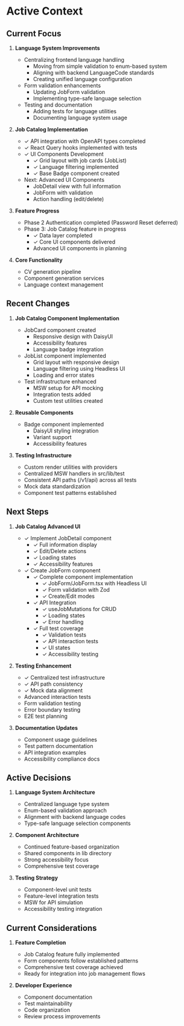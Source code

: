 # Active Context

## Current Focus

1. **Language System Improvements**
   - Centralizing frontend language handling
     - Moving from simple validation to enum-based system
     - Aligning with backend LanguageCode standards
     - Creating unified language configuration
   - Form validation enhancements
     - Updating JobForm validation
     - Implementing type-safe language selection
   - Testing and documentation
     - Adding tests for language utilities
     - Documenting language system usage

2. **Job Catalog Implementation**
   - ✓ API integration with OpenAPI types completed
   - ✓ React Query hooks implemented with tests
   - ✓ UI Components Development
     - ✓ Grid layout with job cards (JobList)
     - ✓ Language filtering implemented
     - ✓ Base Badge component created
   - Next: Advanced UI Components
     - JobDetail view with full information
     - JobForm with validation
     - Action handling (edit/delete)

2. **Feature Progress**
   - Phase 2 Authentication completed (Password Reset deferred)
   - Phase 3: Job Catalog feature in progress
     - ✓ Data layer completed
     - ✓ Core UI components delivered
     - Advanced UI components in planning

3. **Core Functionality**
   - CV generation pipeline
   - Component generation services
   - Language context management

## Recent Changes

1. **Job Catalog Component Implementation**
   - JobCard component created
     - Responsive design with DaisyUI
     - Accessibility features
     - Language badge integration
   - JobList component implemented
     - Grid layout with responsive design
     - Language filtering using Headless UI
     - Loading and error states
   - Test infrastructure enhanced
     - MSW setup for API mocking
     - Integration tests added
     - Custom test utilities created

2. **Reusable Components**
   - Badge component implemented
     - DaisyUI styling integration
     - Variant support
     - Accessibility features

3. **Testing Infrastructure**
   - Custom render utilities with providers
   - Centralized MSW handlers in src/lib/test
   - Consistent API paths (/v1/api) across all tests
   - Mock data standardization
   - Component test patterns established

## Next Steps

1. **Job Catalog Advanced UI**
   - ✓ Implement JobDetail component
     - ✓ Full information display
     - ✓ Edit/Delete actions
     - ✓ Loading states
     - ✓ Accessibility features
   - ✓ Create JobForm component
     - ✓ Complete component implementation
       - ✓ JobForm/JobForm.tsx with Headless UI
       - ✓ Form validation with Zod
       - ✓ Create/Edit modes
     - ✓ API Integration
       - ✓ useJobMutations for CRUD
       - ✓ Loading states
       - ✓ Error handling
     - ✓ Full test coverage
       - ✓ Validation tests
       - ✓ API interaction tests
       - ✓ UI states
       - ✓ Accessibility testing

2. **Testing Enhancement**
   - ✓ Centralized test infrastructure
   - ✓ API path consistency
   - ✓ Mock data alignment
   - Advanced interaction tests
   - Form validation testing
   - Error boundary testing
   - E2E test planning

3. **Documentation Updates**
   - Component usage guidelines
   - Test pattern documentation
   - API integration examples
   - Accessibility compliance docs

## Active Decisions

1. **Language System Architecture**
   - Centralized language type system
   - Enum-based validation approach
   - Alignment with backend language codes
   - Type-safe language selection components

2. **Component Architecture**
   - Continued feature-based organization
   - Shared components in lib directory
   - Strong accessibility focus
   - Comprehensive test coverage

2. **Testing Strategy**
   - Component-level unit tests
   - Feature-level integration tests
   - MSW for API simulation
   - Accessibility testing integration

## Current Considerations

1. **Feature Completion**
   - Job Catalog feature fully implemented
   - Form components follow established patterns
   - Comprehensive test coverage achieved
   - Ready for integration into job management flows

2. **Developer Experience**
   - Component documentation
   - Test maintainability
   - Code organization
   - Review process improvements

